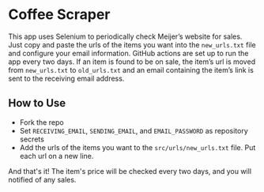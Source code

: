 # Coffee Scraper
This app uses Selenium to periodically check Meijer’s website for sales. Just copy and paste the urls of the items you want into the `new_urls.txt` file and configure your email information. GitHub actions are set up to run the app every two days. If an item is found to be on sale, the item’s url is moved from `new_urls.txt` to `old_urls.txt` and an email containing the item’s link is sent to the receiving email address.

## How to Use
- Fork the repo
- Set `RECEIVING_EMAIL`, `SENDING_EMAIL`, and `EMAIL_PASSWORD` as repository secrets
- Add the urls of the items you want to the `src/urls/new_urls.txt` file. Put each url on a new line.

And that's it! The item's price will be checked every two days, and you will notified of any sales.
